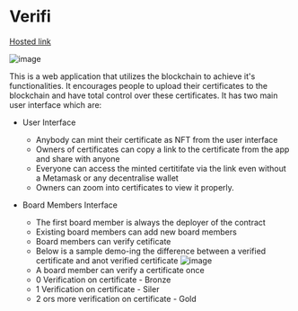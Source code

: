# Verifi

[Hosted link ](https://adamtigre.github.io/verifi/)

![image](https://user-images.githubusercontent.com/111018723/196261937-637ef4d8-a11a-42b5-bf12-2552bbcc5fee.png)


This is a web application that utilizes the blockchain to achieve it's functionalities. It encourages people to upload their certificates to the blockchain and have total control over these certificates. It has two main user interface which are: 

- User Interface
  - Anybody can mint their certificate as NFT from the user interface
  - Owners of certificates can copy a link to the certificate from the app and share with anyone 
  - Everyone can access the minted certitifate via the link even without a Metamask or any decentralise wallet
  - Owners can zoom into certificates to view it properly.
  
- Board Members Interface
  - The first board member is always the deployer of the contract
  - Existing board members can add new board members
  - Board members can verify cetificate
  - Below is a sample demo-ing the difference between a verified certificate and  anot verified certificate 
  ![image](https://user-images.githubusercontent.com/111018723/196263523-f3759d38-cbe7-495c-840a-7f38d3ebf49d.png)
  - A board member can verify a certificate once
  - 0 Verification on certificate - Bronze
  - 1 Verification on certificate - Siler
  - 2 ors more verification on certificate - Gold
  
